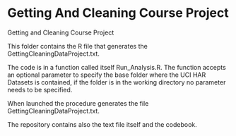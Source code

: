 # Getting And Cleaning Course Project
Getting and Cleaning Course Project

This folder contains the R file that generates the GettingCleaningDataProject.txt.

The code is in a function called itself Run_Analysis.R.
The function accepts an optional parameter to specify the base folder where the UCI HAR Datasets is contained, 
if the folder is in the working directory no parameter needs to be specified.

When launched the procedure generates the file GettingCleaningDataProject.txt.

The repository contains also the text file itself and the codebook.


